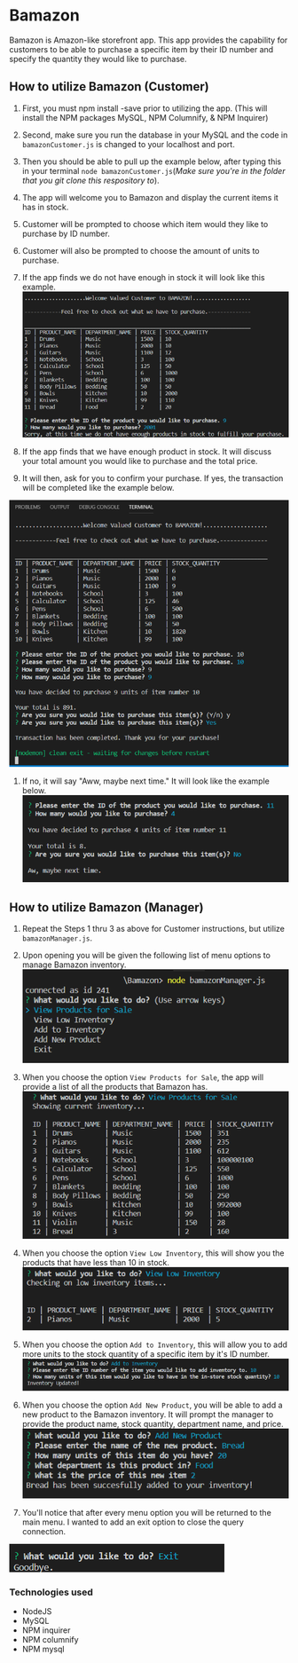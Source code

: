 # Bamazon

Bamazon is Amazon-like storefront app. This app provides the capability for customers to be able to purchase a specific item by their ID number and specify the quantity they would like to purchase. 

## How to utilize Bamazon (Customer)

1. First, you must npm install -save prior to utilizing the app. (This will install the NPM packages MySQL, NPM Columnify, & NPM Inquirer)

1. Second, make sure you run the database in your MySQL and the code in `bamazonCustomer.js` is changed to your localhost and port. 

1. Then you should be able to pull up the example below, after typing this in your terminal `node bamazonCustomer.js`(*Make sure you're in the folder that you git clone this respository to*).

1. The app will welcome you to Bamazon and display the current items it has in stock. 

1. Customer will be prompted to choose which item would they like to purchase by ID number.

1. Customer will also be prompted to choose the amount of units to purchase. 

1. If the app finds we do not have enough in stock it will look like this example.
![nostock](https://github.com/nrgtwithers/Bamazon/blob/master/nostock.png?raw=true)

1. If the app finds that we have enough product in stock. It will discuss your total amount you would like to purchase and the total price.

1. It will then, ask for you to confirm your purchase. If yes, the transaction will be completed like the example below. 

![screenshot](https://github.com/nrgtwithers/Bamazon/blob/master/bamazonCustomer.png?raw=true)

1. If no, it will say "Aww, maybe next time." It will look like the example below.
![nopurch](https://github.com/nrgtwithers/Bamazon/blob/master/noconfirmation.png?raw=true)



## How to utilize Bamazon (Manager)

1. Repeat the Steps 1 thru 3 as above for Customer instructions, but utilize `bamazonManager.js`. 

1. Upon opening you will be given the following list of menu options to manage Bamazon inventory. 
![mainmenu](https://github.com/nrgtwithers/Bamazon/blob/master/mainmenumgr.png?raw=true)

1. When you choose the option `View Products for Sale`, the app will provide a list of all the products that Bamazon has. 
![view](https://github.com/nrgtwithers/Bamazon/blob/master/viewinventory.png?raw=true)

1. When you choose the option `View Low Inventory`, this will show you the products that have less than 10 in stock.
![lowinv](https://github.com/nrgtwithers/Bamazon/blob/master/lowinventory.png?raw=true)

1. When you choose the option `Add to Inventory`, this will allow you to add more units to the stock quantity of a specific item by it's ID number.
![addinv](https://github.com/nrgtwithers/Bamazon/blob/master/update.png?raw=true)

1. When you choose the option `Add New Product`, you will be able to add a new product to the Bamazon inventory. It will prompt the manager to provide the product name, stock quantity, department name, and price.
![addprod](https://github.com/nrgtwithers/Bamazon/blob/master/addnew.png?raw=true)

1. You'll notice that after every menu option you will be returned to the main menu. I wanted to add an exit option to close the query connection. 

![bye](https://github.com/nrgtwithers/Bamazon/blob/master/goodbye.png?raw=true)

### Technologies used
* NodeJS
* MySQL
* NPM inquirer
* NPM columnify
* NPM mysql
